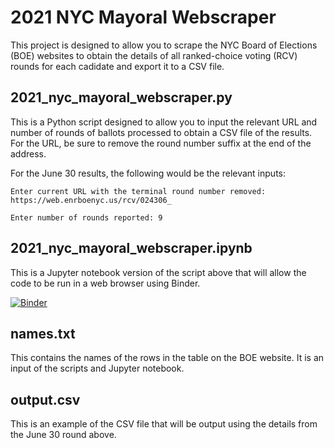 # 2021 NYC Mayoral Webscraper

This project is designed to allow you to scrape the NYC Board of Elections (BOE) websites to obtain the details of all ranked-choice voting (RCV) rounds for each cadidate and export it to a CSV file.

## 2021_nyc_mayoral_webscraper.py

This is a Python script designed to allow you to input the relevant URL and number of rounds of ballots processed to obtain a CSV file of the results. For the URL, be sure to remove the round number suffix at the end of the address.

For the June 30 results, the following 	would be the relevant inputs:

```
Enter current URL with the terminal round number removed: https://web.enrboenyc.us/rcv/024306_

Enter number of rounds reported: 9
```

## 2021_nyc_mayoral_webscraper.ipynb

This is a Jupyter notebook version of the script above that will allow the code to be run in a web browser using Binder.

[![Binder](https://mybinder.org/badge_logo.svg)](https://mybinder.org/v2/gh/jessicaw9910/2021_nyc_mayor/HEAD)

## names.txt

This contains the names of the rows in the table on the BOE website. It is an input of the scripts and Jupyter notebook.

## output.csv

This is an example of the CSV file that will be output using the details from the June 30 round above.